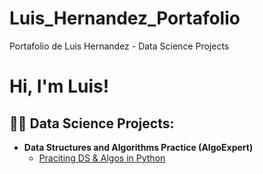 # Luis_Hernandez_Portafolio
Portafolio de Luis Hernandez - Data Science Projects
<h1>Hi, I'm Luis!
  
<h2>👨‍💻 Data Science Projects:</h2>

- <b>Data Structures and Algorithms Practice (AlgoExpert)</b>
  - [Praciting DS & Algos in Python](https://github.com/joshmadakor1/Algorithms-Practice)
